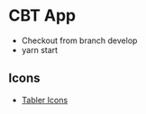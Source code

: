 # CBT App

- Checkout from branch develop
- yarn start

## Icons

- [Tabler Icons](https://tabler-icons.io/)
